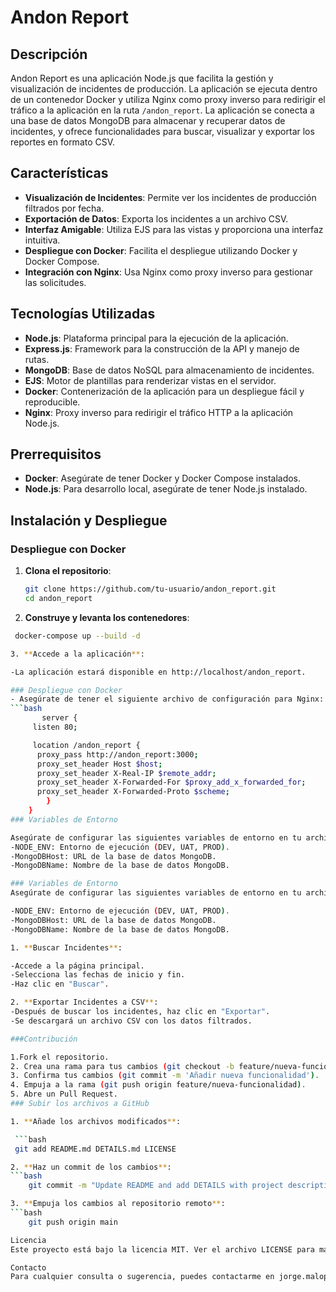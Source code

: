 # Andon Report

## Descripción

Andon Report es una aplicación Node.js que facilita la gestión y visualización de incidentes de producción. La aplicación se ejecuta dentro de un contenedor Docker y utiliza Nginx como proxy inverso para redirigir el tráfico a la aplicación en la ruta `/andon_report`. La aplicación se conecta a una base de datos MongoDB para almacenar y recuperar datos de incidentes, y ofrece funcionalidades para buscar, visualizar y exportar los reportes en formato CSV.

## Características

- **Visualización de Incidentes**: Permite ver los incidentes de producción filtrados por fecha.
- **Exportación de Datos**: Exporta los incidentes a un archivo CSV.
- **Interfaz Amigable**: Utiliza EJS para las vistas y proporciona una interfaz intuitiva.
- **Despliegue con Docker**: Facilita el despliegue utilizando Docker y Docker Compose.
- **Integración con Nginx**: Usa Nginx como proxy inverso para gestionar las solicitudes.

## Tecnologías Utilizadas

- **Node.js**: Plataforma principal para la ejecución de la aplicación.
- **Express.js**: Framework para la construcción de la API y manejo de rutas.
- **MongoDB**: Base de datos NoSQL para almacenamiento de incidentes.
- **EJS**: Motor de plantillas para renderizar vistas en el servidor.
- **Docker**: Contenerización de la aplicación para un despliegue fácil y reproducible.
- **Nginx**: Proxy inverso para redirigir el tráfico HTTP a la aplicación Node.js.

## Prerrequisitos

- **Docker**: Asegúrate de tener Docker y Docker Compose instalados.
- **Node.js**: Para desarrollo local, asegúrate de tener Node.js instalado.

## Instalación y Despliegue

### Despliegue con Docker

1. **Clona el repositorio**:

   ```bash
   git clone https://github.com/tu-usuario/andon_report.git
   cd andon_report
   
2. **Construye y levanta los contenedores**:
  ```bash
   docker-compose up --build -d

3. **Accede a la aplicación**:

-La aplicación estará disponible en http://localhost/andon_report.

### Despliegue con Docker
- Asegúrate de tener el siguiente archivo de configuración para Nginx:
 ```bash
         server {
       listen 80;

       location /andon_report {
        proxy_pass http://andon_report:3000;
        proxy_set_header Host $host;
        proxy_set_header X-Real-IP $remote_addr;
        proxy_set_header X-Forwarded-For $proxy_add_x_forwarded_for;
        proxy_set_header X-Forwarded-Proto $scheme;
          }
      }
### Variables de Entorno

Asegúrate de configurar las siguientes variables de entorno en tu archivo de configuración o directamente en Docker Compose:
-NODE_ENV: Entorno de ejecución (DEV, UAT, PROD).
-MongoDBHost: URL de la base de datos MongoDB.
-MongoDBName: Nombre de la base de datos MongoDB.

### Variables de Entorno
Asegúrate de configurar las siguientes variables de entorno en tu archivo de configuración o directamente en Docker Compose:

-NODE_ENV: Entorno de ejecución (DEV, UAT, PROD).
-MongoDBHost: URL de la base de datos MongoDB.
-MongoDBName: Nombre de la base de datos MongoDB.

1. **Buscar Incidentes**:

-Accede a la página principal.
-Selecciona las fechas de inicio y fin.
-Haz clic en "Buscar".

2. **Exportar Incidentes a CSV**:
-Después de buscar los incidentes, haz clic en "Exportar".
-Se descargará un archivo CSV con los datos filtrados.

###Contribución

1.Fork el repositorio.
2. Crea una rama para tus cambios (git checkout -b feature/nueva-funcionalidad).
3. Confirma tus cambios (git commit -m 'Añadir nueva funcionalidad').
4. Empuja a la rama (git push origin feature/nueva-funcionalidad).
5. Abre un Pull Request.
### Subir los archivos a GitHub

1. **Añade los archivos modificados**:

   ```bash
   git add README.md DETAILS.md LICENSE

2. **Haz un commit de los cambios**:
 ```bash
      git commit -m "Update README and add DETAILS with project description and license link"

3. **Empuja los cambios al repositorio remoto**:
 ```bash
      git push origin main

Licencia
Este proyecto está bajo la licencia MIT. Ver el archivo LICENSE para más detalles.

Contacto
Para cualquier consulta o sugerencia, puedes contactarme en jorge.malopez@gmail.com

